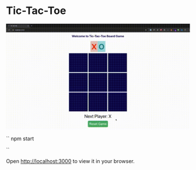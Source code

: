 # Tic-Tac-Toe

![Tic-Tac-Toe Demo](public/gamepage.gif)

``
npm start

``

Open [http://localhost:3000](http://localhost:3000) to view it in your browser.

